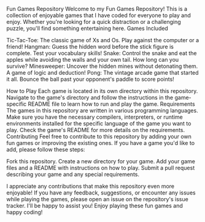 Fun Games Repository
Welcome to my Fun Games Repository! This is a collection of enjoyable games that I have coded for everyone to play and enjoy. Whether you're looking for a quick distraction or a challenging puzzle, you'll find something entertaining here.
Games Included

Tic-Tac-Toe: The classic game of Xs and Os. Play against the computer or a friend!
Hangman: Guess the hidden word before the stick figure is complete. Test your vocabulary skills!
Snake: Control the snake and eat the apples while avoiding the walls and your own tail. How long can you survive?
Minesweeper: Uncover the hidden mines without detonating them. A game of logic and deduction!
Pong: The vintage arcade game that started it all. Bounce the ball past your opponent's paddle to score points!

How to Play
Each game is located in its own directory within this repository. Navigate to the game's directory and follow the instructions in the game-specific README file to learn how to run and play the game.
Requirements
The games in this repository are written in various programming languages. Make sure you have the necessary compilers, interpreters, or runtime environments installed for the specific language of the game you want to play. Check the game's README for more details on the requirements.
Contributing
Feel free to contribute to this repository by adding your own fun games or improving the existing ones. If you have a game you'd like to add, please follow these steps:

Fork this repository.
Create a new directory for your game.
Add your game files and a README with instructions on how to play.
Submit a pull request describing your game and any special requirements.

I appreciate any contributions that make this repository even more enjoyable!
If you have any feedback, suggestions, or encounter any issues while playing the games, please open an issue on the repository's issue tracker. I'll be happy to assist you!
Enjoy playing these fun games and happy coding!
